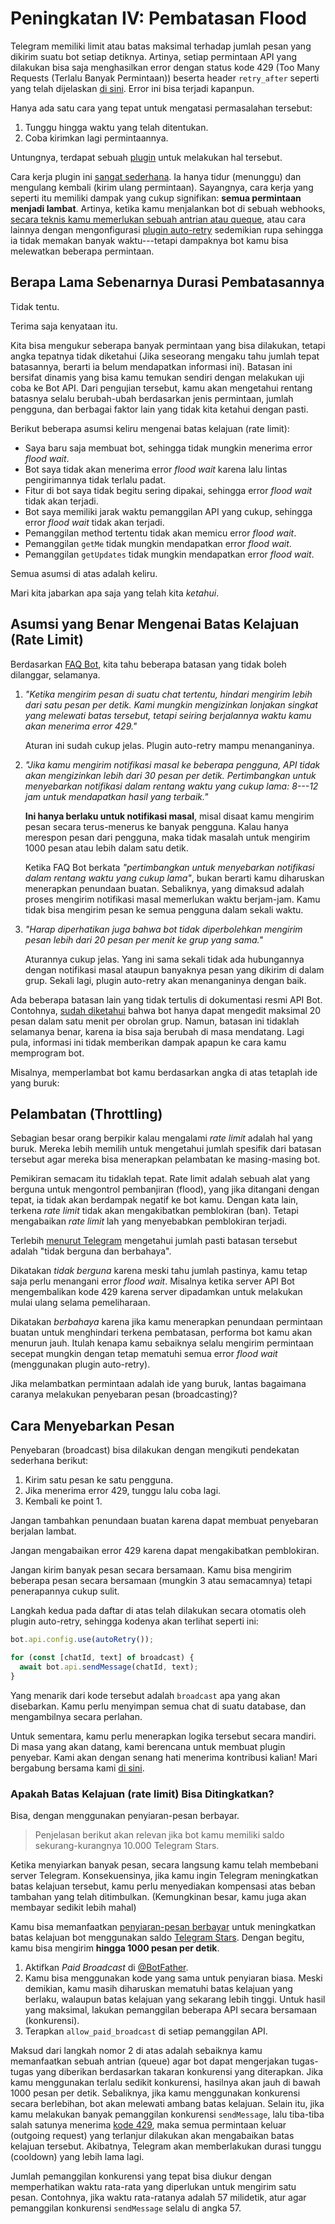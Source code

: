 # Peningkatan IV: Pembatasan Flood

Telegram memiliki limit atau batas maksimal terhadap jumlah pesan yang dikirim suatu bot setiap detiknya.
Artinya, setiap permintaan API yang dilakukan bisa saja menghasilkan error dengan status kode 429 (Too Many Requests (Terlalu Banyak Permintaan)) beserta header `retry_after` seperti yang telah dijelaskan [di sini](https://core.telegram.org/bots/api#responseparameters).
Error ini bisa terjadi kapanpun.

Hanya ada satu cara yang tepat untuk mengatasi permasalahan tersebut:

1. Tunggu hingga waktu yang telah ditentukan.
2. Coba kirimkan lagi permintaannya.

Untungnya, terdapat sebuah [plugin](../plugins/auto-retry) untuk melakukan hal tersebut.

Cara kerja plugin ini [sangat sederhana](https://github.com/grammyjs/auto-retry/blob/main/src/mod.ts).
Ia hanya tidur (menunggu) dan mengulang kembali (kirim ulang permintaan).
Sayangnya, cara kerja yang seperti itu memiliki dampak yang cukup signifikan: **semua permintaan menjadi lambat**.
Artinya, ketika kamu menjalankan bot di sebuah webhooks, [secara teknis kamu memerlukan sebuah antrian atau queque](../guide/deployment-types#mengakhiri-request-webhook-tepat-waktu), atau cara lainnya dengan mengonfigurasi [plugin auto-retry](../plugins/auto-retry) sedemikian rupa sehingga ia tidak memakan banyak waktu---tetapi dampaknya bot kamu bisa melewatkan beberapa permintaan.

## Berapa Lama Sebenarnya Durasi Pembatasannya

Tidak tentu.

Terima saja kenyataan itu.

Kita bisa mengukur seberapa banyak permintaan yang bisa dilakukan, tetapi angka tepatnya tidak diketahui (Jika seseorang mengaku tahu jumlah tepat batasannya, berarti ia belum mendapatkan informasi ini).
Batasan ini bersifat dinamis yang bisa kamu temukan sendiri dengan melakukan uji coba ke Bot API.
Dari pengujian tersebut, kamu akan mengetahui rentang batasnya selalu berubah-ubah berdasarkan jenis permintaan, jumlah pengguna, dan berbagai faktor lain yang tidak kita ketahui dengan pasti.

Berikut beberapa asumsi keliru mengenai batas kelajuan (rate limit):

- Saya baru saja membuat bot, sehingga tidak mungkin menerima error _flood wait_.
- Bot saya tidak akan menerima error _flood wait_ karena lalu lintas pengirimannya tidak terlalu padat.
- Fitur di bot saya tidak begitu sering dipakai, sehingga error _flood wait_ tidak akan terjadi.
- Bot saya memiliki jarak waktu pemanggilan API yang cukup, sehingga error _flood wait_ tidak akan terjadi.
- Pemanggilan method tertentu tidak akan memicu error _flood wait_.
- Pemanggilan `getMe` tidak mungkin mendapatkan error _flood wait_.
- Pemanggilan `getUpdates` tidak mungkin mendapatkan error _flood wait_.

Semua asumsi di atas adalah keliru.

Mari kita jabarkan apa saja yang telah kita _ketahui_.

## Asumsi yang Benar Mengenai Batas Kelajuan (Rate Limit)

Berdasarkan [FAQ Bot](https://core.telegram.org/bots/faq#my-bot-is-hitting-limits-how-do-i-avoid-this), kita tahu beberapa batasan yang tidak boleh dilanggar, selamanya.

1. _"Ketika mengirim pesan di suatu chat tertentu, hindari mengirim lebih dari satu pesan per detik. Kami mungkin mengizinkan lonjakan singkat yang melewati batas tersebut, tetapi seiring berjalannya waktu kamu akan menerima error 429."_

   Aturan ini sudah cukup jelas. Plugin auto-retry mampu menanganinya.

2. _"Jika kamu mengirim notifikasi masal ke beberapa pengguna, API tidak akan mengizinkan lebih dari 30 pesan per detik. Pertimbangkan untuk menyebarkan notifikasi dalam rentang waktu yang cukup lama: 8---12 jam untuk mendapatkan hasil yang terbaik."_

   **Ini hanya berlaku untuk notifikasi masal**, misal disaat kamu mengirim pesan secara terus-menerus ke banyak pengguna.
   Kalau hanya merespon pesan dari pengguna, maka tidak masalah untuk mengirim 1000 pesan atau lebih dalam satu detik.

   Ketika FAQ Bot berkata _"pertimbangkan untuk menyebarkan notifikasi dalam rentang waktu yang cukup lama"_, bukan berarti kamu diharuskan menerapkan penundaan buatan.
   Sebaliknya, yang dimaksud adalah proses mengirim notifikasi masal memerlukan waktu berjam-jam.
   Kamu tidak bisa mengirim pesan ke semua pengguna dalam sekali waktu.

3. _"Harap diperhatikan juga bahwa bot tidak diperbolehkan mengirim pesan lebih dari 20 pesan per menit ke grup yang sama."_

   Aturannya cukup jelas.
   Yang ini sama sekali tidak ada hubungannya dengan notifikasi masal ataupun banyaknya pesan yang dikirim di dalam grup.
   Sekali lagi, plugin auto-retry akan menanganinya dengan baik.

Ada beberapa batasan lain yang tidak tertulis di dokumentasi resmi API Bot.
Contohnya, [sudah diketahui](https://t.me/tdlibchat/146123) bahwa bot hanya dapat mengedit maksimal 20 pesan dalam satu menit per obrolan grup.
Namun, batasan ini tidaklah selamanya benar, karena ia bisa saja berubah di masa mendatang.
Lagi pula, informasi ini tidak memberikan dampak apapun ke cara kamu memprogram bot.

Misalnya, memperlambat bot kamu berdasarkan angka di atas tetaplah ide yang buruk:

## Pelambatan (Throttling)

Sebagian besar orang berpikir kalau mengalami _rate limit_ adalah hal yang buruk.
Mereka lebih memilih untuk mengetahui jumlah spesifik dari batasan tersebut agar mereka bisa menerapkan pelambatan ke masing-masing bot.

Pemikiran semacam itu tidaklah tepat.
Rate limit adalah sebuah alat yang berguna untuk mengontrol pembanjiran (flood), yang jika ditangani dengan tepat, ia tidak akan berdampak negatif ke bot kamu.
Dengan kata lain, terkena _rate limit_ tidak akan mengakibatkan pemblokiran (ban).
Tetapi mengabaikan _rate limit_ lah yang menyebabkan pemblokiran terjadi.

Terlebih [menurut Telegram](https://t.me/tdlibchat/47285) mengetahui jumlah pasti batasan tersebut adalah "tidak berguna dan berbahaya".

Dikatakan _tidak berguna_ karena meski tahu jumlah pastinya, kamu tetap saja perlu menangani error _flood wait_.
Misalnya ketika server API Bot mengembalikan kode 429 karena server dipadamkan untuk melakukan mulai ulang selama pemeliharaan.

Dikatakan _berbahaya_ karena jika kamu menerapkan penundaan permintaan buatan untuk menghindari terkena pembatasan, performa bot kamu akan menurun jauh.
Itulah kenapa kamu sebaiknya selalu mengirim permintaan secepat mungkin dengan tetap mematuhi semua error _flood wait_ (menggunakan plugin auto-retry).

Jika melambatkan permintaan adalah ide yang buruk, lantas bagaimana caranya melakukan
penyebaran pesan (broadcasting)?

## Cara Menyebarkan Pesan

Penyebaran (broadcast) bisa dilakukan dengan mengikuti pendekatan sederhana berikut:

1. Kirim satu pesan ke satu pengguna.
2. Jika menerima error 429, tunggu lalu coba lagi.
3. Kembali ke point 1.

Jangan tambahkan penundaan buatan karena dapat membuat penyebaran berjalan lambat.

Jangan mengabaikan error 429 karena dapat mengakibatkan pemblokiran.

Jangan kirim banyak pesan secara bersamaan.
Kamu bisa mengirim beberapa pesan secara bersamaan (mungkin 3 atau semacamnya) tetapi penerapannya cukup sulit.

Langkah kedua pada daftar di atas telah dilakukan secara otomatis oleh plugin auto-retry, sehingga kodenya akan terlihat seperti ini:

```ts
bot.api.config.use(autoRetry());

for (const [chatId, text] of broadcast) {
  await bot.api.sendMessage(chatId, text);
}
```

Yang menarik dari kode tersebut adalah `broadcast` apa yang akan disebarkan.
Kamu perlu menyimpan semua chat di suatu database, dan mengambilnya secara perlahan.

Untuk sementara, kamu perlu menerapkan logika tersebut secara mandiri.
Di masa yang akan datang, kami berencana untuk membuat plugin penyebar.
Kami akan dengan senang hati menerima kontribusi kalian!
Mari bergabung bersama kami [di sini](https://t.me/grammyjs).

### Apakah Batas Kelajuan (rate limit) Bisa Ditingkatkan?

Bisa, dengan menggunakan penyiaran-pesan berbayar.

> Penjelasan berikut akan relevan jika bot kamu memiliki saldo sekurang-kurangnya 10.000 Telegram Stars.

Ketika menyiarkan banyak pesan, secara langsung kamu telah membebani server Telegram.
Konsekuensinya, jika kamu ingin Telegram meningkatkan batas kelajuan tersebut, kamu perlu menyediakan kompensasi atas beban tambahan yang telah ditimbulkan.
(Kemungkinan besar, kamu juga akan membayar sedikit lebih mahal)

Kamu bisa memanfaatkan [penyiaran-pesan berbayar](https://core.telegram.org/bots/api#paid-broadcasts) untuk meningkatkan batas kelajuan bot menggunakan saldo [Telegram Stars](https://t.me/BotNews/90).
Dengan begitu, kamu bisa mengirim **hingga 1000 pesan per detik**.

1. Aktifkan _Paid Broadcast_ di [@BotFather](https://t.me/BotFather).
2. Kamu bisa menggunakan kode yang sama untuk penyiaran biasa.
   Meski demikian, kamu masih diharuskan mematuhi batas kelajuan yang berlaku, walaupun batas kelajuan yang sekarang lebih tinggi.
   Untuk hasil yang maksimal, lakukan pemanggilan beberapa API secara bersamaan (konkurensi).
3. Terapkan `allow_paid_broadcast` di setiap pemanggilan API.

Maksud dari langkah nomor 2 di atas adalah sebaiknya kamu memanfaatkan sebuah antrian (queue) agar bot dapat mengerjakan tugas-tugas yang diberikan berdasarkan takaran konkurensi yang diterapkan.
Jika kamu menggunakan terlalu sedikit konkurensi, hasilnya akan jauh di bawah 1000 pesan per detik.
Sebaliknya, jika kamu menggunakan konkurensi secara berlebihan, bot akan melewati ambang batas kelajuan.
Selain itu, jika kamu melakukan banyak pemanggilan konkurensi `sendMessage`, lalu tiba-tiba salah satunya menerima [kode 429](../resources/faq#429-too-many-requests-retry-after-x), maka semua permintaan keluar (outgoing request) yang terlanjur dilakukan akan mengabaikan batas kelajuan tersebut.
Akibatnya, Telegram akan memberlakukan durasi tunggu (cooldown) yang lebih lama lagi.

Jumlah pemanggilan konkurensi yang tepat bisa diukur dengan memperhatikan waktu rata-rata yang diperlukan untuk mengirim satu pesan.
Contohnya, jika waktu rata-ratanya adalah 57 milidetik, atur agar pemanggilan konkurensi `sendMessage` selalu di angka 57.
